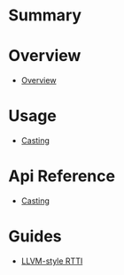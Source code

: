 # Summary

# Overview

- [Overview](./overview.md)

# Usage

- [Casting](./usage/casting.md)

# Api Reference

- [Casting](./api/casting.md)

# Guides

- [LLVM-style RTTI](./guides/LLVM-style-RTTI.md)
